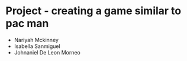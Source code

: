 # Project - creating a game similar to pac man 
- Nariyah Mckinney 
- Isabella Sanmiguel 
- Johnaniel De Leon Morneo 
